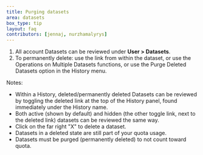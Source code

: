 ```yaml
---
title: Purging datasets
area: datasets     
box_type: tip        
layout: faq        
contributors: [jennaj, nurzhamalyrys] 
---
```


1. All account Datasets can be reviewed under **User > Datasets**.
2. To permanently delete: use the link from within the dataset, or use the Operations on Multiple Datasets functions, or use the Purge Deleted Datasets option in the History menu.

Notes:
- Within a History, deleted/permanently deleted Datasets can be reviewed by toggling the deleted link at the top of the History panel, found immediately under the History name.
- Both active (shown by default) and hidden (the other toggle link, next to the deleted link) datasets can be reviewed the same way.
- Click on the far right "X" to delete a dataset.
- Datasets in a deleted state are still part of your quota usage.
- Datasets must be purged (permanently deleted) to not count toward quota.
